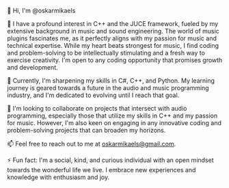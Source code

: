 👋 Hi, I'm @oskarmikaels

👀 I have a profound interest in C++ and the JUCE framework, fueled by my extensive background in music and sound engineering. 
The world of music plugins fascinates me, as it perfectly aligns with my passion for music and technical expertise. 
While my heart beats strongest for music, I find coding and problem-solving to be intellectually stimulating and a fresh way to exercise creativity. I'm open to any coding opportunity that promises growth and development.

🌱 Currently, I'm sharpening my skills in C#, C++, and Python. My learning journey is geared towards a future in the audio and music programming industry, and I'm dedicated to evolving until I reach that goal.

💞️ I'm looking to collaborate on projects that intersect with audio programming, especially those that utilize my skills in C++ and my passion for music. 
However, I'm also keen on engaging in any innovative coding and problem-solving projects that can broaden my horizons.

📫 Feel free to reach out to me at oskarmikaels@gmail.com.

⚡ Fun fact: I'm a social, kind, and curious individual with an open mindset towards the wonderful life we live. I embrace new experiences and knowledge with enthusiasm and joy.

<!---
oskarmikaels/oskarmikaels is a ✨ special ✨ repository because its `README.md` (this file) appears on your GitHub profile.
You can click the Preview link to take a look at your changes.
--->
